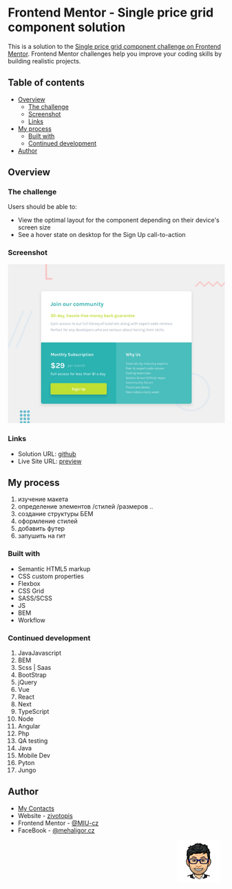 # Frontend Mentor - Single price grid component solution

This is a solution to the [Single price grid component challenge on Frontend Mentor](https://www.frontendmentor.io/challenges/single-price-grid-component-5ce41129d0ff452fec5abbbc). Frontend Mentor challenges help you improve your coding skills by building realistic projects.

## Table of contents

- [Overview](#overview)
  - [The challenge](#the-challenge)
  - [Screenshot](#screenshot)
  - [Links](#links)
- [My process](#my-process)
  - [Built with](#built-with)
  - [Continued development](#continued-development)
- [Author](#author)

## Overview

### The challenge

Users should be able to:

- View the optimal layout for the component depending on their device's screen size
- See a hover state on desktop for the Sign Up call-to-action

### Screenshot

![screen-shot](./design/desktop-preview.jpg)

### Links

- Solution URL: [github](https://github.com/MIU-cz/fem-single-price-grid-component-master)
- Live Site URL: [preview](https://miu-cz.github.io/fem-single-price-grid-component-master)

## My process

1. изучение макета
2. определение элементов /стилей /размеров ..
3. создание структуры БЕМ
4. оформление стилей
5. добавить футер
6. запушить на гит

### Built with

- Semantic HTML5 markup
- CSS custom properties
- Flexbox
- CSS Grid
- SASS/SCSS
- JS
- BEM
- Workflow

### Continued development

1. JavaJavascript
2. BEM
3. Scss | Saas
4. BootStrap
5. jQuery
6. Vue
7. React
8. Next
9. TypeScript
10. Node
11. Angular
12. Php
13. QA testing
14. Java
15. Mobile Dev
16. Pyton
17. Jungo

## Author

- [My Contacts](https://mehal.my.canva.site)
- Website - [zivotopis](https://sites.google.com/view/zivotopis-miu/kdo-jsem)
- Frontend Mentor - [@MIU-cz](https://www.frontendmentor.io/profile/MIU-cz)
- FaceBook - [@mehaligor.cz](https://www.facebook.com/mehaligor.cz/)

<autor style="float:right;margin:0 10px 0 0">
    <img src="./resourse/autor.png" alt="Autor" width="100px">
</autor>
